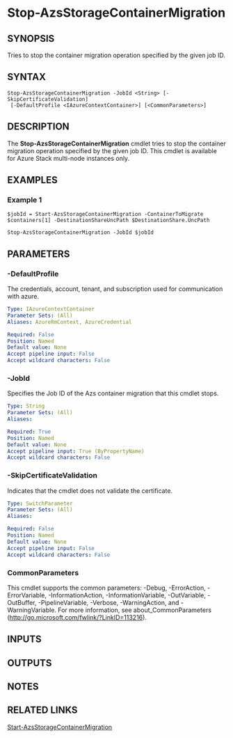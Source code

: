 ﻿---
external help file: Microsoft.AzureStack.AzureConsistentStorage.Commands.dll-Help.xml
Module Name: AzureRM.AzureStackStorage
online version: 
schema: 2.0.0
---

# Stop-AzsStorageContainerMigration

## SYNOPSIS
Tries to stop the container migration operation specified by the given job ID.

## SYNTAX

```
Stop-AzsStorageContainerMigration -JobId <String> [-SkipCertificateValidation]
 [-DefaultProfile <IAzureContextContainer>] [<CommonParameters>]
```

## DESCRIPTION
The **Stop-AzsStorageContainerMigration** cmdlet tries to stop the container migration operation specified by the given job ID. This cmdlet is available for Azure Stack multi-node instances only.

## EXAMPLES

### Example 1
```
$jobId = Start-AzsStorageContainerMigration -ContainerToMigrate $containers[1] -DestinationShareUncPath $DestinationShare.UncPath 

Stop-AzsStorageContainerMigration -JobId $jobId
```

## PARAMETERS

### -DefaultProfile
The credentials, account, tenant, and subscription used for communication with azure.

```yaml
Type: IAzureContextContainer
Parameter Sets: (All)
Aliases: AzureRmContext, AzureCredential

Required: False
Position: Named
Default value: None
Accept pipeline input: False
Accept wildcard characters: False
```

### -JobId
Specifies the Job ID of the Azs container migration that this cmdlet stops.


```yaml
Type: String
Parameter Sets: (All)
Aliases: 

Required: True
Position: Named
Default value: None
Accept pipeline input: True (ByPropertyName)
Accept wildcard characters: False
```

### -SkipCertificateValidation
Indicates that the cmdlet does not validate the certificate.

```yaml
Type: SwitchParameter
Parameter Sets: (All)
Aliases: 

Required: False
Position: Named
Default value: None
Accept pipeline input: False
Accept wildcard characters: False
```

### CommonParameters
This cmdlet supports the common parameters: -Debug, -ErrorAction, -ErrorVariable, -InformationAction, -InformationVariable, -OutVariable, -OutBuffer, -PipelineVariable, -Verbose, -WarningAction, and -WarningVariable. For more information, see about_CommonParameters (http://go.microsoft.com/fwlink/?LinkID=113216).

## INPUTS

## OUTPUTS

## NOTES

## RELATED LINKS

[Start-AzsStorageContainerMigration](./Start-AzsStorageContainerMigration.md)

